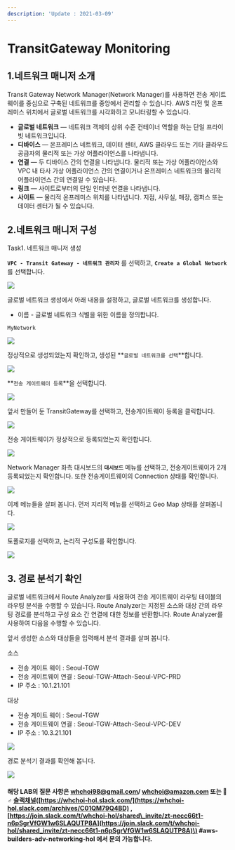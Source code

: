 ```yaml
---
description: 'Update : 2021-03-09'
---
```


# TransitGateway Monitoring

## 1.네트워크 매니저 소개

Transit Gateway Network Manager\(Network Manager\)를 사용하면 전송 게이트웨이를 중심으로 구축된 네트워크를 중앙에서 관리할 수 있습니다. AWS 리전 및 온프레미스 위치에서 글로벌 네트워크를 시각화하고 모니터링할 수 있습니다.

* **글로벌 네트워크** — 네트워크 객체의 상위 수준 컨테이너 역할을 하는 단일 프라이빗 네트워크입니다.
* **디바이스** — 온프레미스 네트워크, 데이터 센터, AWS 클라우드 또는 기타 클라우드 공급자의 물리적 또는 가상 어플라이언스를 나타냅니다.
* **연결** — 두 디바이스 간의 연결을 나타냅니다. 물리적 또는 가상 어플라이언스와 VPC 내 타사 가상 어플라이언스 간의 연결이거나 온프레미스 네트워크의 물리적 어플라이언스 간의 연결일 수 있습니다.
* **링크** — 사이트로부터의 단일 인터넷 연결을 나타냅니다.
* **사이트** — 물리적 온프레미스 위치를 나타냅니다. 지점, 사무실, 매장, 캠퍼스 또는 데이터 센터가 될 수 있습니다.

## 2.네트워크 매니저 구성

Task1. 네트워크 매니저 생성

**`VPC - Transit Gateway - 네트워크 관리자`** 를 선택하고, **`Create a Global Network`** 를 선택합니다.

![](.gitbook/assets/image%20%28144%29.png)

글로벌 네트워크 생성에서 아래 내용을 설정하고, 글로벌 네트워크를 생성합니다.

* 이름 - 글로벌 네트워크 식별을 위한 이름을 정의합니다.

```text
MyNetwork
```

![](.gitbook/assets/image%20%28127%29.png)

정상적으로 생성되었는지 확인하고, 생성된 **`글로벌 네트워크를 선택`**합니다.

![](.gitbook/assets/image%20%28109%29.png)

**`전송 게이트웨이 등록`**을 선택합니다.

![](.gitbook/assets/image%20%28124%29.png)

앞서 만들어 둔 TransitGateway를 선택하고, 전송게이트웨이 등록을 클릭합니다.

![](.gitbook/assets/image%20%28147%29.png)

전송 게이트웨이가 정상적으로 등록되었는지 확인합니다.

![](.gitbook/assets/image%20%28115%29.png)

Network Manager 좌측 대시보드의 **`대시보드`** 메뉴를 선택하고, 전송게이트웨이가 2개 등록되었는지 확인합니다. 또한 전송게이트웨이의 Connection 상태를 확인합니다.

![](.gitbook/assets/image%20%28120%29.png)

이제 메뉴들을 살펴 봅니다. 먼저 지리적 메뉴를 선택하고 Geo Map 상태를 살펴봅니다.

![](.gitbook/assets/image%20%28132%29.png)

토폴로지를 선택하고, 논리적 구성도를 확인합니다.

![](.gitbook/assets/image%20%28121%29.png)

## 3. 경로 분석기 확인 

글로벌 네트워크에서 Route Analyzer를 사용하여 전송 게이트웨이 라우팅 테이블의 라우팅 분석을 수행할 수 있습니다. Route Analyzer는 지정된 소스와 대상 간의 라우팅 경로를 분석하고 구성 요소 간 연결에 대한 정보를 반환합니다. Route Analyzer를 사용하여 다음을 수행할 수 있습니다.

앞서 생성한 소스와 대상들을 입력해서 분석 결과를 살펴 봅니다.

소스

* 전송 게이트 웨이 : Seoul-TGW
* 전송 게이트웨이 연결 : Seoul-TGW-Attach-Seoul-VPC-PRD
* IP 주소 : 10.1.21.101

대상

* 전송 게이트 웨이 : Seoul-TGW
* 전송 게이트웨이 연결 : Seoul-TGW-Attach-Seoul-VPC-DEV
* IP 주소 : 10.3.21.101

![](.gitbook/assets/image%20%28117%29.png)

경로 분석기 결과를 확인해 봅니다.

![](.gitbook/assets/image%20%28110%29.png)

#### 

#### 해당 LAB의 질문 사항은 whchoi98@gmail.com/ whchoi@amazon.com 또는 🙋♂ [슬랙채널](https://whchoi-hol.slack.com/)\([https://whchoi-hol.slack.com/](https://whchoi-hol.slack.com/archives/C01QM79Q4BD) , [https://join.slack.com/t/whchoi-hol/shared\_invite/zt-necc66t1-n6pSgrVfGW1w6SLAQUTP8A](https://join.slack.com/t/whchoi-hol/shared_invite/zt-necc66t1-n6pSgrVfGW1w6SLAQUTP8A)\) \#aws-builders-adv-networking-hol 에서 문의 가능합니다.

